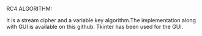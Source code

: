 RC4 ALGORITHM:


It is a stream cipher and a variable key algorithm.The implementation along with GUI is available on this github. Tkinter has been used for the GUI.
